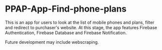 # PPAP-App-Find-phone-plans

This is an app for users to look at the list of mobile phones and plans, filter and redirect to purchaser's website.
At this stage, the app features Firebase Authentication, Firebase Database and Firebase Notification.

Future development may include webscraping.
